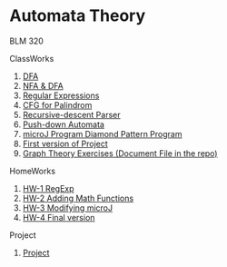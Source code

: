 # Automata Theory

BLM 320

ClassWorks
1. [DFA](https://hamzacakmak.github.io/AutoExercises/CW1/CW1.html)
2. [NFA & DFA](https://hamzacakmak.github.io/AutoExercises/CW2/CW2.html)
3. [Regular Expressions](https://hamzacakmak.github.io/AutoExercises/CW3/RegExp.html)
4. [CFG for Palindrom](https://hamzacakmak.github.io/AutoExercises/CW4/CW4.html)
5. [Recursive-descent Parser](https://hamzacakmak.github.io/AutoExercises/CW5/Expression.html)
5. [Push-down Automata](https://hamzacakmak.github.io/AutoExercises/CW6/CW6.html)
7. [microJ Program Diamond Pattern Program](https://hamzacakmak.github.io/AutoExercises/CW7/microJ3.html)
8. [First version of Project](https://hamzacakmak.github.io/AutoExercises/CW9/CFG.html)
9. [Graph Theory Exercises (Document File in the repo)](https://hamzacakmak.github.io/AutoExercises/CW10/CW10.png)

HomeWorks
1. [HW-1 RegExp](https://hamzacakmak.github.io/AutoExercises/HW1/HW1.html)
2. [HW-2 Adding Math Functions](https://hamzacakmak.github.io/AutoExercises/HW2/Expression.html)
3. [HW-3 Modifying microJ](https://hamzacakmak.github.io/AutoExercises/HW3/microJ1.html)
4. [HW-4 Final version](https://hamzacakmak.github.io/AutoExercises/HW4/CFG.html)

Project

1. [Project](https://hamzacakmak.github.io/AutoExercises/Project/CFG.html)
